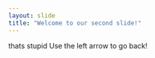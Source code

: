 ```yaml
---
layout: slide
title: "Welcome to our second slide!"
---
```

thats stupid
Use the left arrow to go back!
